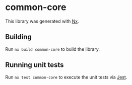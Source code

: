 # common-core

This library was generated with [Nx](https://nx.dev).

## Building

Run `nx build common-core` to build the library.

## Running unit tests

Run `nx test common-core` to execute the unit tests via [Jest](https://jestjs.io).
